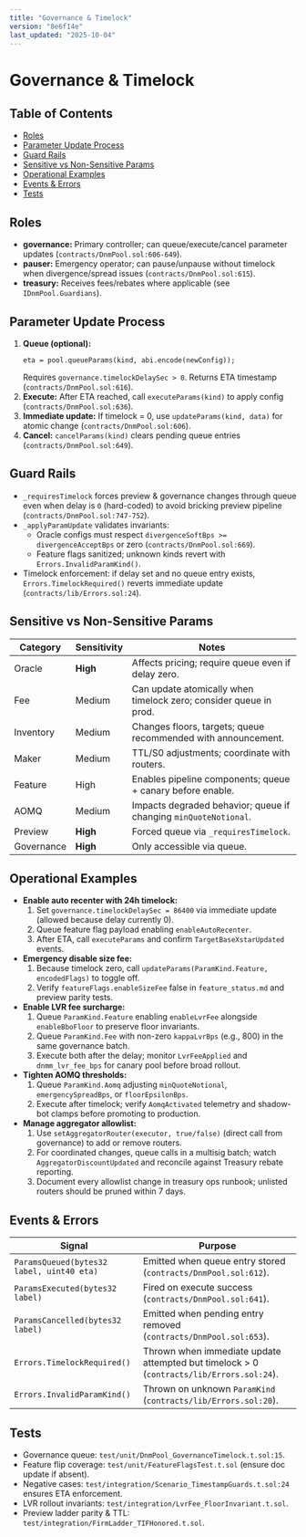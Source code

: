 ```yaml
---
title: "Governance & Timelock"
version: "8e6f14e"
last_updated: "2025-10-04"
---
```


# Governance & Timelock

## Table of Contents
- [Roles](#roles)
- [Parameter Update Process](#parameter-update-process)
- [Guard Rails](#guard-rails)
- [Sensitive vs Non-Sensitive Params](#sensitive-vs-non-sensitive-params)
- [Operational Examples](#operational-examples)
- [Events & Errors](#events--errors)
- [Tests](#tests)

## Roles
- **governance:** Primary controller; can queue/execute/cancel parameter updates (`contracts/DnmPool.sol:606-649`).
- **pauser:** Emergency operator; can pause/unpause without timelock when divergence/spread issues (`contracts/DnmPool.sol:615`).
- **treasury:** Receives fees/rebates where applicable (see `IDnmPool.Guardians`).

## Parameter Update Process
1. **Queue (optional):**
   ```solidity
   eta = pool.queueParams(kind, abi.encode(newConfig));
   ```
   Requires `governance.timelockDelaySec > 0`. Returns ETA timestamp (`contracts/DnmPool.sol:616`).
2. **Execute:** After ETA reached, call `executeParams(kind)` to apply config (`contracts/DnmPool.sol:636`).
3. **Immediate update:** If timelock = 0, use `updateParams(kind, data)` for atomic change (`contracts/DnmPool.sol:606`).
4. **Cancel:** `cancelParams(kind)` clears pending queue entries (`contracts/DnmPool.sol:649`).

## Guard Rails
- `_requiresTimelock` forces preview & governance changes through queue even when delay is `0` (hard-coded) to avoid bricking preview pipeline (`contracts/DnmPool.sol:747-752`).
- `_applyParamUpdate` validates invariants:
  - Oracle configs must respect `divergenceSoftBps >= divergenceAcceptBps` or zero (`contracts/DnmPool.sol:669`).
  - Feature flags sanitized; unknown kinds revert with `Errors.InvalidParamKind()`.
- Timelock enforcement: if delay set and no queue entry exists, `Errors.TimelockRequired()` reverts immediate update (`contracts/lib/Errors.sol:24`).

## Sensitive vs Non-Sensitive Params
Category | Sensitivity | Notes
--- | --- | ---
Oracle | **High** | Affects pricing; require queue even if delay zero.
Fee | Medium | Can update atomically when timelock zero; consider queue in prod.
Inventory | Medium | Changes floors, targets; queue recommended with announcement.
Maker | Medium | TTL/S0 adjustments; coordinate with routers.
Feature | High | Enables pipeline components; queue + canary before enable.
AOMQ | Medium | Impacts degraded behavior; queue if changing `minQuoteNotional`.
Preview | **High** | Forced queue via `_requiresTimelock`.
Governance | **High** | Only accessible via queue.

## Operational Examples
- **Enable auto recenter with 24h timelock:**
  1. Set `governance.timelockDelaySec = 86400` via immediate update (allowed because delay currently 0).
  2. Queue feature flag payload enabling `enableAutoRecenter`.
  3. After ETA, call `executeParams` and confirm `TargetBaseXstarUpdated` events.
- **Emergency disable size fee:**
  1. Because timelock zero, call `updateParams(ParamKind.Feature, encodedFlags)` to toggle off.
  2. Verify `featureFlags.enableSizeFee` false in `feature_status.md` and preview parity tests.
- **Enable LVR fee surcharge:**
  1. Queue `ParamKind.Feature` enabling `enableLvrFee` alongside `enableBboFloor` to preserve floor invariants.
  2. Queue `ParamKind.Fee` with non-zero `kappaLvrBps` (e.g., 800) in the same governance batch.
  3. Execute both after the delay; monitor `LvrFeeApplied` and `dnmm_lvr_fee_bps` for canary pool before broad rollout.
- **Tighten AOMQ thresholds:**
  1. Queue `ParamKind.Aomq` adjusting `minQuoteNotional`, `emergencySpreadBps`, or `floorEpsilonBps`.
  2. Execute after timelock; verify `AomqActivated` telemetry and shadow-bot clamps before promoting to production.
- **Manage aggregator allowlist:**
  1. Use `setAggregatorRouter(executor, true/false)` (direct call from governance) to add or remove routers.
  2. For coordinated changes, queue calls in a multisig batch; watch `AggregatorDiscountUpdated` and reconcile against Treasury rebate reporting.
  3. Document every allowlist change in treasury ops runbook; unlisted routers should be pruned within 7 days.

## Events & Errors
Signal | Purpose
--- | ---
`ParamsQueued(bytes32 label, uint40 eta)` | Emitted when queue entry stored (`contracts/DnmPool.sol:612`).
`ParamsExecuted(bytes32 label)` | Fired on execute success (`contracts/DnmPool.sol:641`).
`ParamsCancelled(bytes32 label)` | Emitted when pending entry removed (`contracts/DnmPool.sol:653`).
`Errors.TimelockRequired()` | Thrown when immediate update attempted but timelock > 0 (`contracts/lib/Errors.sol:24`).
`Errors.InvalidParamKind()` | Thrown on unknown `ParamKind` (`contracts/lib/Errors.sol:20`).

## Tests
- Governance queue: `test/unit/DnmPool_GovernanceTimelock.t.sol:15`.
- Feature flip coverage: `test/unit/FeatureFlagsTest.t.sol` (ensure doc update if absent).
- Negative cases: `test/integration/Scenario_TimestampGuards.t.sol:24` ensures ETA enforcement.
- LVR rollout invariants: `test/integration/LvrFee_FloorInvariant.t.sol`.
- Preview ladder parity & TTL: `test/integration/FirmLadder_TIFHonored.t.sol`.
